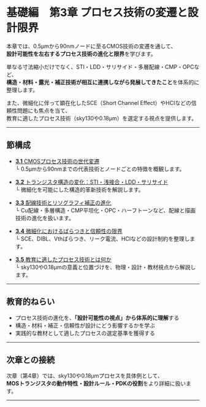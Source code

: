 # 基礎編　第3章 プロセス技術の変遷と設計限界

本章では、0.5µmから90nmノードに至るCMOS技術の変遷を通して、  
**設計可能性を左右するプロセス技術の進化と限界**を学びます。

単なる寸法縮小だけでなく、STI・LDD・サリサイド・多層配線・CMP・OPCなど、  
**構造・材料・露光・補正技術が相互に連携しながら発展してきたこと**を体系的に整理します。

また、微細化に伴って顕在化したSCE（Short Channel Effect）やHCIなどの信頼性問題にも焦点を当て、  
教育に適したプロセス技術（sky130や0.18µm）を選定する視点を提供します。

---

## 節構成

- [**3.1** CMOSプロセス技術の世代変遷](3.1_node_scaling_history.md)  
  └ 0.5µmから90nmまでの代表技術とノードごとの特徴を概観します。

- [**3.2** トランジスタ構造の変化：STI・浅接合・LDD・サリサイド](3.2_cmos_structure_shift.md)  
  └ 微細化を可能にした構造的革新技術を解説します。

- [**3.3** 配線技術とリソグラフィ補正の進化](3.3_interconnect_and_litho.md)  
  └ Cu配線・多層構造・CMP平坦化・OPC・ハーフトーンなど、配線と描画技術の進化を扱います。

- [**3.4** 微細化におけるばらつきと信頼性の限界](3.4_variation_and_reliability.md)  
  └ SCE、DIBL、Vthばらつき、リーク電流、HCIなどの設計制約を整理します。

- [**3.5** 教育に適したプロセス技術とは何か](3.5_summary_and_scope.md)  
  └ sky130や0.18µmの意義と位置づけを、物理・設計・教材視点から解説します。

---

## 教育的ねらい

- プロセス技術の進化を、**「設計可能性の視点」から体系的に理解**する
- 構造・材料・補正・信頼性が設計にどう影響するかを学ぶ
- 実践的な教材として適したプロセスの選定基準を獲得する

---

## 次章との接続

次章（第4章）では、sky130や0.18µmプロセスを具体例として、  
**MOSトランジスタの動作特性・設計ルール・PDKの役割**をより詳細に扱います。

---
